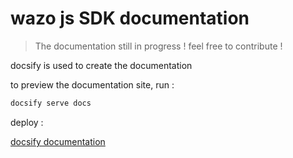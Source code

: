 # wazo js SDK documentation


> The documentation still in progress !
> feel free to contribute !

docsify is used to create the documentation

to preview the documentation site, run :
```bash
docsify serve docs
```

deploy :

[docsify documentation](https://docsify.js.org/#/deploy)